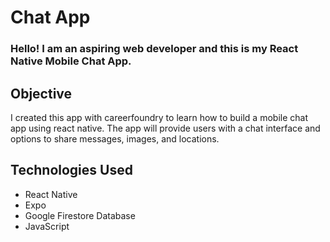 # Chat App

### Hello! I am an aspiring web developer and this is my React Native Mobile Chat App.

## Objective

I created this app with careerfoundry to learn how to build a mobile chat app using react native. The app will provide users with a chat interface and options to share messages, images, and locations.

## Technologies Used

- React Native
- Expo
- Google Firestore Database
- JavaScript
